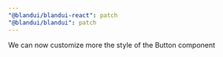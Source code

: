```yaml
---
"@blandui/blandui-react": patch
"@blandui/blandui": patch
---
```


We can now customize more the style of the Button component
